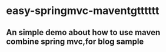 # easy-springmvc-maventgtttttt
## An simple demo about how to use maven combine spring mvc,for blog sample
